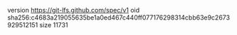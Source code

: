 version https://git-lfs.github.com/spec/v1
oid sha256:c4683a219055635be1a0ed467c440ff077176298314cbb63e9c2673929512151
size 11731
